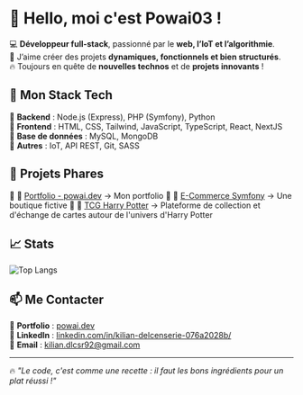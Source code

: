 # 👋 Hello, moi c'est Powai03 !  

💻 **Développeur full-stack**, passionné par le **web, l’IoT et l’algorithmie**.  
🎨 J’aime créer des projets **dynamiques, fonctionnels et bien structurés**.  
🔥 Toujours en quête de **nouvelles technos** et de **projets innovants** !  

## 🚀 Mon Stack Tech  

🔹 **Backend** : Node.js (Express), PHP (Symfony), Python  
🔹 **Frontend** : HTML, CSS, Tailwind, JavaScript, TypeScript, React, NextJS  
🔹 **Base de données** : MySQL, MongoDB  
🔹 **Autres** : IoT, API REST, Git, SASS  

## 📌 Projets Phares  

🔹 🎨 [Portfolio - powai.dev](https://powai.dev) → Mon portfolio
🔹 🛒 [E-Commerce Symfony](https://github.com/Powai03/ecommerce) → Une boutique fictive
🔹 🛒 [TCG Harry Potter](https://github.com/Powai03/hp) → Plateforme de collection et d'échange de cartes autour de l'univers d'Harry Potter

 

## 📈 Stats   

![Top Langs](https://github-readme-stats.vercel.app/api/top-langs/?username=Powai03&layout=compact&theme=radical)  

## 📫 Me Contacter  

📍 **Portfolio** : [powai.dev](https://powai.dev)  
💼 **LinkedIn** : [linkedin.com/in/kilian-delcenserie-076a2028b/](https://www.linkedin.com/in/kilian-delcenserie-076a2028b/)   
📧 **Email** : [kilian.dlcsr92@gmail.com](mailto:kilian.dlcsr92@gmail.com)  

---

🔥 *"Le code, c'est comme une recette : il faut les bons ingrédients pour un plat réussi !"*  

